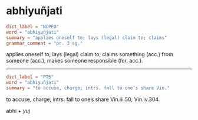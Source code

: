 # abhiyuñjati

``` toml
dict_label = "NCPED"
word = "abhiyuñjati"
summary = "applies oneself to; lays (legal) claim to; claims"
grammar_comment = "pr. 3 sg."
```

applies oneself to; lays (legal) claim to; claims something (acc.) from someone (acc.), makes someone responsible (for, acc.).

--------------------

``` toml
dict_label = "PTS"
word = "abhiyuñjati"
summary = "to accuse, charge; intrs. fall to one’s share Vin."
```

to accuse, charge; intrs. fall to one’s share Vin.iii.50; Vin.iv.304.

abhi \+ *yuj*

